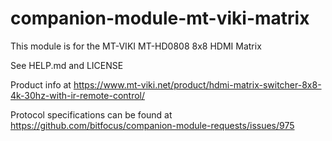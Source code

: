# companion-module-mt-viki-matrix

This module is for the MT-VIKI MT-HD0808 8x8 HDMI Matrix

See HELP.md and LICENSE

Product info at https://www.mt-viki.net/product/hdmi-matrix-switcher-8x8-4k-30hz-with-ir-remote-control/

Protocol specifications can be found at https://github.com/bitfocus/companion-module-requests/issues/975
